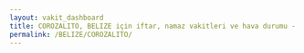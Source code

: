 ```yaml
---
layout: vakit_dashboard
title: COROZALITO, BELIZE için iftar, namaz vakitleri ve hava durumu - ilçe/eyalet seç
permalink: /BELIZE/COROZALITO/
---
```


<script type="text/javascript">
  var GLOBAL_COUNTRY = 'BELIZE';
  var GLOBAL_CITY = 'COROZALITO';
  var GLOBAL_STATE = '';
  var lat = 72;
  var lon = 21;
</script>
